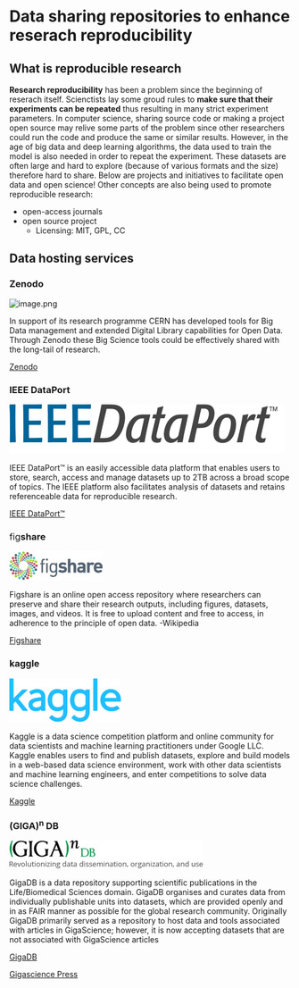 # Data sharing repositories to enhance reserach reproducibility

## What is reproducible research

**Research reproducibility** has been a problem since the beginning of reserach itself. Scienctists lay some groud rules to **make sure that their experiments can be repeated** thus resulting in many strict experiment parameters. In computer science, sharing source code or making a project open source may relive some parts of the problem since other researchers could run the code and produce the same or similar results. However, in the age of big data and deep learning algorithms, the data used to train the model is also needed in order to repeat the experiment. These datasets are often large and hard to explore (because of various formats and the size) therefore hard to share. Below are projects and initiatives to facilitate open data and open science! Other concepts are also being used to promote reproducible research: 

- open-access journals
- open source project
  - Licensing: MIT, GPL, CC

## Data hosting services

### Zenodo

![image.png](Academic/imgs/zenodo-gradient-round.svg)

In support of its research programme CERN has developed tools for Big Data management and extended Digital Library capabilities for Open Data. Through Zenodo these Big Science tools could be effectively shared with the long­-tail of research.

[Zenodo](http://about.zenodo.org/)

### IEEE DataPort 

![image.png](https://github.com/NIUYI0511/Chenli_group_wiki/blob/main/docs/Academic/imgs/dataport-logo.svg)

IEEE DataPort™ is an easily accessible data platform that enables users to store, search, access and manage datasets up to 2TB across a broad scope of topics.  The IEEE platform also facilitates analysis of datasets and retains referenceable data for reproducible research.

[IEEE DataPort™](https://ieee-dataport.org/)

### <span style="font-weight: 400;">fig</span>**share** 

![image.png](https://github.com/NIUYI0511/Chenli_group_wiki/blob/main/docs/Academic/imgs/figshare.png)

Figshare is an online open access repository where researchers can preserve and share their research outputs, including figures, datasets, images, and videos. It is free to upload content and free to access, in adherence to the principle of open data. -Wikipedia

[Figshare](https://figshare.com/)

### kaggle

![image.png](https://github.com/NIUYI0511/Chenli_group_wiki/blob/main/docs/Academic/imgs/kaggle.png)

Kaggle is a data science competition platform and online community for data scientists and machine learning practitioners under Google LLC. Kaggle enables users to find and publish datasets, explore and build models in a web-based data science environment, work with other data scientists and machine learning engineers, and enter competitions to solve data science challenges.

[Kaggle](https://www.kaggle.com/)

### (GIGA)<sup>n</sup> DB

![image.png](https://github.com/NIUYI0511/Chenli_group_wiki/blob/main/docs/Academic/imgs/gigadb.png)

GigaDB is a data repository supporting scientific publications in the Life/Biomedical Sciences domain. GigaDB organises and curates data from individually publishable units into datasets, which are provided openly and in as FAIR manner as possible for the global research community. Originally GigaDB primarily served as a repository to host data and tools associated with articles in GigaScience; however, it is now accepting datasets that are not associated with GigaScience articles 

[GigaDB](http://gigadb.org/)

[Gigascience Press](https://www.gigasciencepress.org/)


